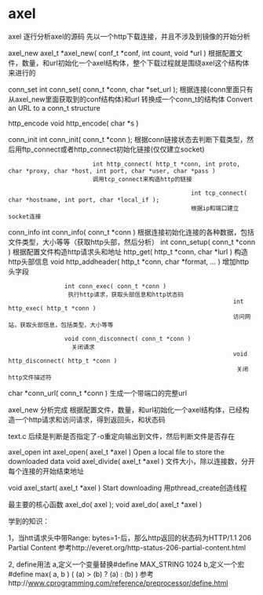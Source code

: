 # axel
axel
逐行分析axel的源码
先以一个http下载连接，并且不涉及到镜像的开始分析

axel_new 
axel_t *axel_new( conf_t *conf, int count, void *url )
根据配置文件，数量，和url初始化一个axel结构体，整个下载过程就是围绕axel这个结构体来进行的

conn_set
int conn_set( conn_t *conn, char *set_url );
根据连接(conn里面只有从axel_new里面获取到的conf结构体)和url 转换成一个conn_t的结构体
Convert an URL to a conn_t structure  

http_encode
void http_encode( char *s )

conn_init
int conn_init( conn_t *conn );
根据conn链接状态去判断下载类型，然后用ftp_connect或者http_connect初始化链接(仅仅建立socket)

                            int http_connect( http_t *conn, int proto, char *proxy, char *host, int port, char *user, char *pass )
                            调用tcp_connect来构造http的链接

                                                        int tcp_connect( char *hostname, int port, char *local_if );
                                                        根据ip和端口建立socket连接

conn_info
int conn_info( conn_t *conn )
根据连接初始化连接的各种数据，包括文件类型，大小等等（获取http头部，然后分析）
                        int conn_setup( conn_t *conn )
                                        根据配置文件构造http请求头和地址
                                        http_get( http_t *conn, char *lurl )
                                                                        构造http头部信息
                                                                         void http_addheader( http_t *conn, char *format, ... )
                                                                           增加http头字段


                    int conn_exec( conn_t *conn )
                     执行http请求，获取头部信息和http状态码                            
                                                                    int http_exec( http_t *conn )
                                                                    访问网站，获取头部信息，包括类型，大小等等

                    void conn_disconnect( conn_t *conn )
                      关闭请求
                                                                    void http_disconnect( http_t *conn )   
                                                                     关闭http文件描述符

char *conn_url( conn_t *conn )
生成一个带端口的完整url

axel_new 分析完成
根据配置文件，数量，和url初始化一个axel结构体，已经构造一个http请求和访问请求，得到返回头，和状态码

text.c
后续是判断是否指定了-o重定向输出到文件，然后判断文件是否存在

axel_open
int axel_open( axel_t *axel )
Open a local file to store the downloaded data 
                       void axel_divide( axel_t *axel )
                       文件大小，除以连接数，分开每个连接的开始结束地址

void axel_start( axel_t *axel )
Start downloading
用pthread_create创造线程

最主要的核心函数
axel_do( axel );
void axel_do( axel_t *axel )


学到的知识：

1，当htt请求头中带Range: bytes=1-后，那么http返回的状态码为HTTP/1.1 206 Partial Content
   参考http://everet.org/http-status-206-partial-content.html
   
2, define用法
   a,定义一个变量替换#define MAX_STRING              1024
   b,定义一个宏#define max( a, b )             ( (a) > (b) ? (a) : (b) )
   参考http://www.cprogramming.com/reference/preprocessor/define.html
